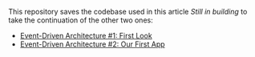 This repository saves the codebase used in this article *Still in building* to take the continuation of the other two ones:

- [Event-Driven Architecture #1: First Look](https://blog.codeminer42.com/event-driven-architecture-1-first-look/ "Event-Driven Architecture #1: First Look")
- [Event-Driven Architecture #2: Our First App](https://blog.codeminer42.com/event-driven-architecture-2-our-first-app-with-rabbitmq/ "Event-Driven Architecture #2: Our First App")
